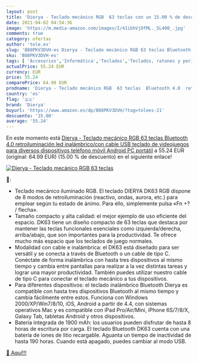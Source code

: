 ```yaml
---
layout: post
title: 'Dierya - Teclado mecánico RGB  63 teclas con un 15.00 % de descuento'
date: 2021-04-02 04:54:36
image: 'https://m.media-amazon.com/images/I/41ibhVjOfML._SL400_.jpg'
comments: true
category: ofertas
author: 'tole.es'
slug: 'B08PKV3DVH-es Dierya - Teclado mecánico RGB 63 teclas Bluetooth 4.0...'
sku: 'B08PKV3DVH-es'
tags: [ 'Accesorios','Informática','Teclados','Teclados, ratones y periféricos de entrada','android','dierya', ]
actualPrice: 55.24 EUR
currency: EUR
price: 55.24
comparePrice: 64.99 EUR
prodname: 'Dierya - Teclado mecánico RGB  63 teclas  Bluetooth 4.0  retroiluminación led  inalámbrico/con cable  USB  teclado de videojuegos para diversos dispositivos  teléfono móvil  Android  PC  portátil'
country: 'es'
flag: '🇪🇸'
brand: 'Dierya'
buyurl: 'https://www.amazon.es/dp/B08PKV3DVH/?tag=tolees-21'
descuento: '15.00'
average: '55.24'
---
```


En este momento está [Dierya - Teclado mecánico RGB  63 teclas  Bluetooth 4.0  retroiluminación led  inalámbrico/con cable  USB  teclado de videojuegos para diversos dispositivos  teléfono móvil  Android  PC  portátil](https://www.amazon.es/dp/B08PKV3DVH/?tag=tolees-21) a 55.24 EUR (original: 64.99 EUR) (15.00 %  de descuento) en el siguiente enlace!

[![Dierya - Teclado mecánico RGB  63 teclas](https://m.media-amazon.com/images/I/41ibhVjOfML._SL400_.jpg)](https://www.amazon.es/dp/B08PKV3DVH/?tag=tolees-21)

🔎:

- Teclado mecánico iluminado RGB. El teclado DIERYA DK63 RGB dispone de 8 modos de retroiluminación (reactivo, ondas, aurora, etc.) para emplear según tu estado de ánimo. Para ello, simplemente pulsa «Fn +? / flecha».
- Tamaño compacto y alta calidad: el mejor ejemplo de uso eficiente del espacio. DK63 tiene un diseño compacto de 63 teclas que destaca por mantener las teclas funcionales esenciales como izquierda/derecha, arriba/abajo, que son importantes para la productividad. Te ofrece mucho más espacio que los teclados de juego normales.
- Modalidad con cable e inalámbrica: el DK63 está diseñado para ser versátil y se conecta a través de Bluetooth o un cable de tipo C. Conéctate de forma inalámbrica con hasta tres dispositivos al mismo tiempo y cambia entre pantallas para realizar a la vez distintas tareas y lograr una mayor productividad. También puedes utilizar nuestro cable de tipo C para conectar el teclado mecánico a tus dispositivos.
- Para diferentes dispositivos: el teclado inalámbrico Bluetooth Dierya es compatible con hasta tres dispositivos Bluetooth al mismo tiempo y cambia fácilmente entre estos. Funciona con Windows 2000/XP/Win7/8/10, iOS, Android a partir de 4.4, con sistemas operativos Mac y es compatible con iPad Pro/Air/Mini, iPhone 6S/7/8/X, Galaxy Tab, tabletas Android y otros dispositivos.
- Batería integrada de 1900 mAh: los usuarios pueden disfrutar de hasta 8 horas de escritura por carga. El teclado Bluetooth DK63 cuenta con una batería de iones de litio recargable. Aguanta un tiempo de inactividad de hasta 190 horas. Cuando está apagado, puedes cambiar al modo USB.

[🛒 Aquí!!!](https://www.amazon.es/dp/B08PKV3DVH/?tag=tolees-21)
